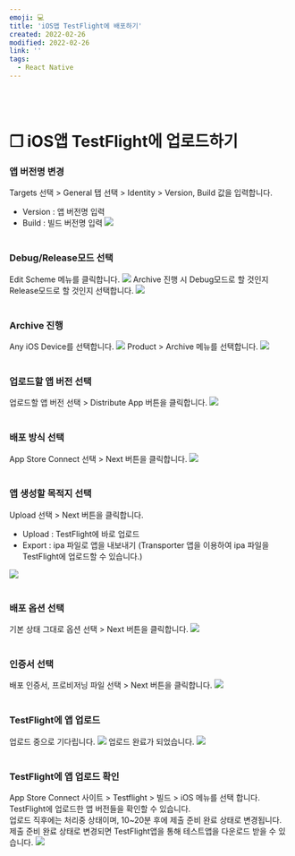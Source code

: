 ```yaml
---
emoji: 💻
title: 'iOS앱 TestFlight에 배포하기'
created: 2022-02-26
modified: 2022-02-26
link: ''
tags:
  - React Native
---
```

<br></br>


 


# **❐ iOS앱 TestFlight에 업로드하기**
### **앱 버전명 변경**
Targets 선택 > General 탭 선택 > Identity > Version, Build 값을 입력합니다.
- Version : 앱 버전명 입력  
- Build : 빌드 버전명 입력
![](/assets/react-native-upload-app-on-testflight13.png)
<br></br>

### **Debug/Release모드 선택**
Edit Scheme 메뉴를 클릭합니다.
![](/assets/react-native-upload-app-on-testflight1.png)
Archive 진행 시 Debug모드로 할 것인지 Release모드로 할 것인지 선택합니다.
![](/assets/react-native-upload-app-on-testflight2.png)
<br></br>

### **Archive 진행**
Any iOS Device를 선택합니다.
![](/assets/react-native-upload-app-on-testflight3.png)
Product > Archive 메뉴를 선택합니다.
![](/assets/react-native-upload-app-on-testflight4.png)
<br></br>

### **업로드할 앱 버전 선택**
업로드할 앱 버전 선택 > Distribute App 버튼을 클릭합니다.
![](/assets/react-native-upload-app-on-testflight5.png)
<br></br>

### **배포 방식 선택**
App Store Connect 선택 > Next 버튼을 클릭합니다.
![](/assets/react-native-upload-app-on-testflight6.png)
<br></br>

### **앱 생성할 목적지 선택**
Upload 선택 > Next 버튼을 클릭합니다.
- Upload : TestFlight에 바로 업로드
- Export : ipa 파일로 앱을 내보내기
           (Transporter 앱을 이용하여 ipa 파일을 TestFlight에 업로드할 수 있습니다.)

![](/assets/react-native-upload-app-on-testflight7.png)
<br></br>

### **배포 옵션 선택**
기본 상태 그대로 옵션 선택 > Next 버튼을 클릭합니다.
![](/assets/react-native-upload-app-on-testfligh8.png)
<br></br>

### **인증서 선택**
배포 인증서, 프로비저닝 파일 선택 > Next 버튼을 클릭합니다.
![](/assets/react-native-upload-app-on-testfligh9.png)
<br></br>

### **TestFlight에 앱 업로드**
업로드 중으로 기다립니다.
![](/assets/react-native-upload-app-on-testfligh10.png)
업로드 완료가 되었습니다.
![](/assets/react-native-upload-app-on-testfligh11.png)
<br></br>

### **TestFlight에 앱 업로드 확인**
App Store Connect 사이트 > Testflight > 빌드 > iOS 메뉴를 선택 합니다.  
TestFlight에 업로드한 앱 버전들을 확인할 수 있습니다.  
업로드 직후에는 처리중 상태이며, 10~20분 후에 제출 준비 완료 상태로 변경됩니다.  
제출 준비 완료 상태로 변경되면 TestFlight앱을 통해 테스트앱을 다운로드 받을 수 있습니다.
![](/assets/react-native-upload-app-on-testfligh12.png)
<br></br><br></br><br></br><br></br>
